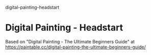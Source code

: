 digital-painting-headstart
# Digital Painting - Headstart

Based on "Digital Painting - The Ultimate Beginners Guide" at https://paintable.cc/digital-painting-the-ultimate-beginners-guide/
